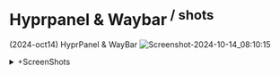# Hyprpanel & Waybar<sup> / shots</sup> 

(2024-oct14) HyprPanel & WayBar
![Screenshot-2024-10-14_08:10:15](https://github.com/user-attachments/assets/ba04a317-20d5-4411-a14f-a8c9f577b426)

<details><summary>+ScreenShots</summary>
<p>

(2024-oct16) Min-Hyprtidy [Rofi<sup>900</sup>-3S](https://github.com/j5onrf/dots/tree/main/rofi/Rofi-900-3column-Square)
![Screenshot-2024-10-16_16:54:01](https://github.com/user-attachments/assets/d43ecee9-8332-4141-a372-1c10943f3856)

<details><summary>+ScreenShots</summary>
<p>

(2024-oct16) Min-Hyprtidy [Rofi<sup>900</sup>-3](https://github.com/j5onrf/dots/tree/main/rofi/Rofi-900-3column)
![Screenshot-2024-10-16_10:40:36](https://github.com/user-attachments/assets/8bbee93e-849d-4968-80a9-08d060623597)

<details><summary>+ScreenShots</summary>
<p>

(2024-oct13) 
![Screenshot-2024-10-14_12:16:28](https://github.com/user-attachments/assets/1e6238e0-3cda-4981-92ff-16d466da76e4)

<details><summary>+ScreenShots</summary>
<p>

(2024-oct17) Hyprpanel & Waybar rofi-900-3 Gruvbox
![Screenshot-2024-10-17_07:54:15](https://github.com/user-attachments/assets/9e28148f-8c83-421d-bd8d-94086662c86f)

<details><summary>+ScreenShots</summary>
<p>
  
(2024-oct) Rofi-900-3S
![Screenshot-2024-10-15_17:18:11](https://github.com/user-attachments/assets/a9f6f027-d185-43d8-83b4-eb2b10cc78c6)

<details><summary>+ScreenShots</summary>
<p>

(2024-oct) Everforest rofi-900-3
![Screenshot-2024-10-16_10:40:36](https://github.com/user-attachments/assets/0563ba0d-6606-4359-a622-d11195eded7a)

<details><summary>+ScreenShots</summary>
<p>
  
(2024-oct) Nord
![Screenshot-2024-10-13_19:17:09](https://github.com/user-attachments/assets/e1f33e52-70ef-46a6-9d44-4b2f7fadaf16)

```diff

```

</details>
</details>
</p>
</details>
